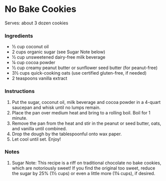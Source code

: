 # No Bake Cookies
Serves: about 3 dozen cookies
 
### Ingredients
* ½ cup coconut oil
* 2 cups organic sugar (see Sugar Note below)
* ½ cup unsweetened dairy-free milk beverage
* ¼ cup cocoa powder
* ½ cup creamy peanut butter or sunflower seed butter (for peanut-free)
* 3½ cups quick-cooking oats (use certified gluten-free, if needed)
* 2 teaspoons vanilla extract
 
### Instructions
1. Put the sugar, coconut oil, milk beverage and cocoa powder in a 4-quart saucepan and whisk until no lumps remain.
2. Place the pan over medium heat and bring to a rolling boil. Boil for 1 minute.
3. Remove the pan from the heat and stir in the peanut or seed butter, oats, and vanilla until combined.
4. Drop the dough by the tablespoonful onto wax paper.
5. Let cool until set. Enjoy!
 
### Notes
1. Sugar Note: This recipe is a riff on traditional chocolate no bake cookies, which are notoriously sweet! If you find the original too sweet, reduce the sugar by 25% (1½ cups) or even a little more (1¼ cups), if desired.